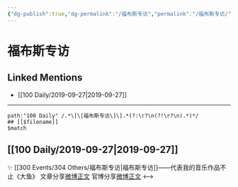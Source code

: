 ```yaml
---
{"dg-publish":true,"dg-permalink":"/福布斯专访","permalink":"/福布斯专访/","created":"2023-03-29T14:10:45.314+08:00","updated":"2023-04-10T17:14:49.470+08:00"}
---
```


# 福布斯专访

## Linked Mentions
- [[100 Daily/2019-09-27\|2019-09-27]]


---

```expander
path:"100 Daily" /.*\[\[福布斯专访\]\].*(?:\r?\n(?!\r?\n).*)*/
## [[$filename]]
$match
```
## [[100 Daily/2019-09-27\|2019-09-27]]
✨ [[300 Events/304 Others/福布斯专访\|福布斯专访]]——代表我的音乐作品不止《大鱼》
文章分享[微博正文](https://m.weibo.cn/6466290670/4421247221673714)
官博分享[微博正文](https://m.weibo.cn/6466290670/4421295674243001)
<-->